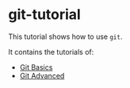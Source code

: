 # git-tutorial

This tutorial shows how to use `git`.

It contains the tutorials of:

- [Git Basics](Git-Basics/README.md)
- [Git Advanced](Git-Advanced/README.md)
